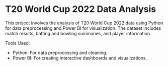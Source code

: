 # T20 World Cup 2022 Data Analysis
This project involves the analysis of T20 World Cup 2022 data using Python for data preprocessing and Power BI for visualization. 
The dataset includes match results, batting and bowling summaries, and player information.

Tools Used:
* Python: For data preprocessing and cleaning.
* Power BI: For creating interactive dashboards and visualizations.
